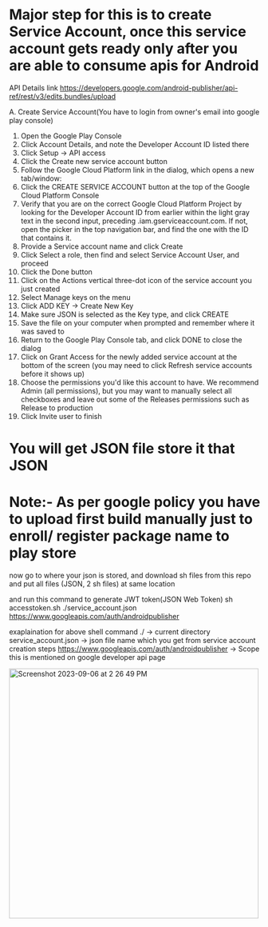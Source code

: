 
# Major step for this is to create Service Account, once this service account gets ready only after you are able to consume apis for Android

API Details link
https://developers.google.com/android-publisher/api-ref/rest/v3/edits.bundles/upload

A. Create Service Account(You have to login from owner's email into google play console)
1. Open the Google Play Console
2. Click Account Details, and note the Developer Account ID listed there
3. Click Setup → API access
4. Click the Create new service account button
5. Follow the Google Cloud Platform link in the dialog, which opens a new tab/window:
6. Click the CREATE SERVICE ACCOUNT button at the top of the Google Cloud Platform Console
7. Verify that you are on the correct Google Cloud Platform Project by looking for the Developer Account ID from earlier within the light gray text in the second input, preceding .iam.gserviceaccount.com. If not, open the picker in the top navigation bar, and find the one with the ID that contains it.
8. Provide a Service account name and click Create
9. Click Select a role, then find and select Service Account User, and proceed
10. Click the Done button
11. Click on the Actions vertical three-dot icon of the service account you just created
12. Select Manage keys on the menu
13. Click ADD KEY -> Create New Key
14. Make sure JSON is selected as the Key type, and click CREATE
15. Save the file on your computer when prompted and remember where it was saved to
16. Return to the Google Play Console tab, and click DONE to close the dialog
17. Click on Grant Access for the newly added service account at the bottom of the screen (you may need to click Refresh service accounts before it shows up)
18. Choose the permissions you'd like this account to have. We recommend Admin (all permissions), but you may want to manually select all checkboxes and leave out some of the Releases permissions such as Release to production
19. Click Invite user to finish

# You will get JSON file store it that JSON

# Note:- As per google policy you have to upload first build manually just to enroll/ register package name to play store

now go to where your json is stored, and download sh files from this repo and put all files (JSON, 2 sh files) at same location

and run this command to generate JWT token(JSON Web Token) sh accesstoken.sh ./service_account.json https://www.googleapis.com/auth/androidpublisher

exaplaination for above shell command
./ -> current directory
service_account.json -> json file name which you get from service account creation steps
https://www.googleapis.com/auth/androidpublisher -> Scope this is mentioned on google developer api page 

<img width="500" alt="Screenshot 2023-09-06 at 2 26 49 PM" src="https://github.com/nbnitin/RnD/assets/5785670/0e246cc9-ff5d-41b4-8de9-03297fa5dba7">



